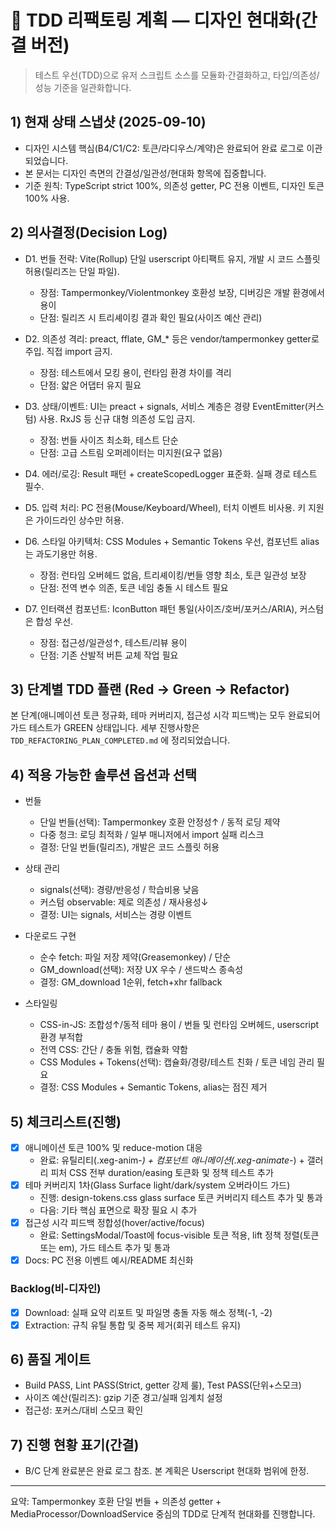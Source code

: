 # 🎨 TDD 리팩토링 계획 — 디자인 현대화(간결 버전)

> 테스트 우선(TDD)으로 유저 스크립트 소스를 모듈화·간결화하고, 타입/의존성/성능
> 기준을 일관화합니다.

## 1) 현재 상태 스냅샷 (2025-09-10)

- 디자인 시스템 핵심(B4/C1/C2: 토큰/라디우스/계약)은 완료되어 완료 로그로
  이관되었습니다.
- 본 문서는 디자인 측면의 간결성/일관성/현대화 항목에 집중합니다.
- 기준 원칙: TypeScript strict 100%, 의존성 getter, PC 전용 이벤트, 디자인 토큰
  100% 사용.

## 2) 의사결정(Decision Log)

- D1. 번들 전략: Vite(Rollup) 단일 userscript 아티팩트 유지, 개발 시 코드 스플릿
  허용(릴리즈는 단일 파일).
  - 장점: Tampermonkey/Violentmonkey 호환성 보장, 디버깅은 개발 환경에서 용이
  - 단점: 릴리즈 시 트리셰이킹 결과 확인 필요(사이즈 예산 관리)
- D2. 의존성 격리: preact, fflate, GM\_\* 등은 vendor/tampermonkey getter로
  주입. 직접 import 금지.
  - 장점: 테스트에서 모킹 용이, 런타임 환경 차이를 격리
  - 단점: 얇은 어댑터 유지 필요
- D3. 상태/이벤트: UI는 preact + signals, 서비스 계층은 경량
  EventEmitter(커스텀) 사용. RxJS 등 신규 대형 의존성 도입 금지.
  - 장점: 번들 사이즈 최소화, 테스트 단순
  - 단점: 고급 스트림 오퍼레이터는 미지원(요구 없음)
- D4. 에러/로깅: Result 패턴 + createScopedLogger 표준화. 실패 경로 테스트 필수.
- D5. 입력 처리: PC 전용(Mouse/Keyboard/Wheel), 터치 이벤트 비사용. 키 지원은
  가이드라인 상수만 허용.

- D6. 스타일 아키텍처: CSS Modules + Semantic Tokens 우선, 컴포넌트 alias는
  과도기용만 허용.
  - 장점: 런타임 오버헤드 없음, 트리셰이킹/번들 영향 최소, 토큰 일관성 보장
  - 단점: 전역 변수 의존, 토큰 네임 충돌 시 테스트 필요
- D7. 인터랙션 컴포넌트: IconButton 패턴 통일(사이즈/호버/포커스/ARIA), 커스텀은
  합성 우선.
  - 장점: 접근성/일관성↑, 테스트/리뷰 용이
  - 단점: 기존 산발적 버튼 교체 작업 필요

## 3) 단계별 TDD 플랜 (Red → Green → Refactor)

본 단계(애니메이션 토큰 정규화, 테마 커버리지, 접근성 시각 피드백)는 모두
완료되어 가드 테스트가 GREEN 상태입니다. 세부 진행사항은
`TDD_REFACTORING_PLAN_COMPLETED.md` 에 정리되었습니다.

## 4) 적용 가능한 솔루션 옵션과 선택

- 번들
  - 단일 번들(선택): Tampermonkey 호환 안정성↑ / 동적 로딩 제약
  - 다중 청크: 로딩 최적화 / 일부 매니저에서 import 실패 리스크
  - 결정: 단일 번들(릴리즈), 개발은 코드 스플릿 허용
- 상태 관리
  - signals(선택): 경량/반응성 / 학습비용 낮음
  - 커스텀 observable: 제로 의존성 / 재사용성↓
  - 결정: UI는 signals, 서비스는 경량 이벤트
- 다운로드 구현
  - 순수 fetch: 파일 저장 제약(Greasemonkey) / 단순
  - GM_download(선택): 저장 UX 우수 / 샌드박스 종속성
  - 결정: GM_download 1순위, fetch+xhr fallback

- 스타일링
  - CSS-in-JS: 조합성↑/동적 테마 용이 / 번들 및 런타임 오버헤드, userscript 환경
    부적합
  - 전역 CSS: 간단 / 충돌 위험, 캡슐화 약함
  - CSS Modules + Tokens(선택): 캡슐화/경량/테스트 친화 / 토큰 네임 관리 필요
  - 결정: CSS Modules + Semantic Tokens, alias는 점진 제거

## 5) 체크리스트(진행)

- [x] 애니메이션 토큰 100% 및 reduce-motion 대응
  - 완료: 유틸리티(.xeg-anim-_) + 컴포넌트 애니메이션(.xeg-animate-_) + 갤러리
    피처 CSS 전부 duration/easing 토큰화 및 정책 테스트 추가
- [x] 테마 커버리지 1차(Glass Surface light/dark/system 오버라이드 가드)
  - 진행: design-tokens.css glass surface 토큰 커버리지 테스트 추가 및 통과
  - 다음: 기타 핵심 표면으로 확장 필요 시 추가
- [x] 접근성 시각 피드백 정합성(hover/active/focus)
  - 완료: SettingsModal/Toast에 focus-visible 토큰 적용, lift 정책 정렬(토큰
    또는 em), 가드 테스트 추가 및 통과
- [x] Docs: PC 전용 이벤트 예시/README 최신화

### Backlog(비-디자인)

- [x] Download: 실패 요약 리포트 및 파일명 충돌 자동 해소 정책(-1, -2)
- [x] Extraction: 규칙 유틸 통합 및 중복 제거(회귀 테스트 유지)

## 6) 품질 게이트

- Build PASS, Lint PASS(Strict, getter 강제 룰), Test PASS(단위+스모크)
- 사이즈 예산(릴리즈): gzip 기준 경고/실패 임계치 설정
- 접근성: 포커스/대비 스모크 확인

## 7) 진행 현황 표기(간결)

- B/C 단계 완료분은 완료 로그 참조. 본 계획은 Userscript 현대화 범위에 한정.

---

요약: Tampermonkey 호환 단일 번들 + 의존성 getter +
MediaProcessor/DownloadService 중심의 TDD로 단계적 현대화를 진행합니다.

